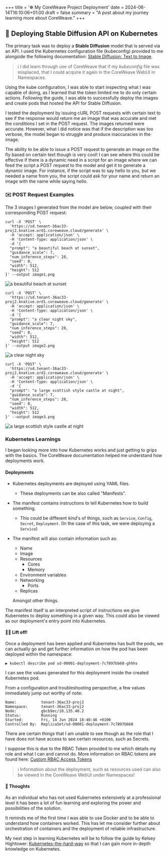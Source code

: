 +++
title = '☸️ My CoreWeave Project Deployment'
date = 2024-06-14T16:10:06+01:00
draft = false
summary = "A post about my journey learning more about CoreWeave." 
+++


## 🚀 Deploying Stable Diffusion API on Kubernetes

The primary task was to deploy a **Stable Diffusion** model that is served via an API.
I used the Kubernetes configuration file (kubeconfig) provided to me alongside the following documentation: [Stable Diffusion: Text to Image](https://docs.coreweave.com/coreweave-machine-learning-and-ai/how-to-guides-and-tutorials/examples/hugging-face-guides/pytorch-hugging-face-diffusers-stable-diffusion-text-to-image).

> ℹ️ I did learn through use of CoreWeave that if my _kubeconfig_ file was misplaced, that I could acquire it again in the CoreWeave WebUI in Namespaces.

Using the kube configuration, I was able to start inspecting what I was capable of doing, as I learned that the token limited me to do only certain actions. 
Following the guide, I was able to successfully deploy the images and create pods that hosted the API for Stable Diffusion. 

I tested the deployment by issuing cURL POST requests with certain text to see if the response would return me an image that was accurate and met the conditions I set in the POST request.
The images returned were accurate. However, what I did notice was that if the description was too verbose, the model began to struggle and produce inaccuracies in the image.

The ability to be able to issue a POST request to generate an image on the fly based on certain text though is very cool! I can see where this could be effective if there is a dynamic need in a script for an image where we can feed the script a POST request to the model and get it to generate a dynamic image. For instance, if the script was to say hello to you, but we needed a name from you, the script could ask for your name and return an image with the name while saying hello. 


### ✉️ POST Request Examples

The 3 images I generated from the model are below, coupled with their corresponding POST request:
```shell
curl -X 'POST' \
  'https://sd.tenant-36ac33-proj2.knative.ord1.coreweave.cloud/generate' \
  -H 'accept: application/json' \
  -H 'Content-Type: application/json' \
  -d '{
  "prompt": "a beautiful beach at sunset",
  "guidance_scale": 7,
  "num_inference_steps": 28,
  "seed": 0,
  "width": 512,
  "height": 512
}' --output image1.png
```
![a beautiful beach at sunset](/images/image1.png "A beautiful beach!")

```shell
curl -X 'POST' \
  'https://sd.tenant-36ac33-proj2.knative.ord1.coreweave.cloud/generate' \
  -H 'accept: application/json' \
  -H 'Content-Type: application/json' \
  -d '{
  "prompt": "a clear night sky",
  "guidance_scale": 7,
  "num_inference_steps": 28,
  "seed": 0,
  "width": 512,
  "height": 512
}' --output image2.png
```
![a clear night sky](/images/image2.png "A Clear Night Sky!")

```shell
curl -X 'POST' \
  'https://sd.tenant-36ac33-proj2.knative.ord1.coreweave.cloud/generate' \
  -H 'accept: application/json' \
  -H 'Content-Type: application/json' \
  -d '{
  "prompt": "a large scottish style castle at night",
  "guidance_scale": 7,
  "num_inference_steps": 28,
  "seed": 0,
  "width": 512,
  "height": 512
}' --output image3.png
```
![a large scottish style castle at night](/images/image3.png "A Scottish Castle!")

### Kubernetes Learnings

I began looking more into how Kubernetes works and just getting to grips with the basics. The CoreWeave documentation helped me understand how deployments work.

#### Deployments

- Kubernetes deployments are deployed using YAML files.
  - These deployments can be also called "Manifests".

- The manifest contains instructions to tell Kubernetes how to build something.
  - This could be different _kind_'s of things, such as `Service`, `Config`, `Secret`, `Deployment`. (In the case of this task, we were deploying a `Service`)

- The manifest will also contain information such as:
  - Name
  - Image
  - Resources
    - Cores
    - Memory
  - Environment variables
  - Networking
    - Ports
  - Replicas

  Amongst other things.

The manifest itself is an interpreted script of instructions we give Kubernetes to deploy something in a given way. This could also be viewed as our deployment's entry point into Kubernetes.

#### 👨‍🚀 Lift off!

Once a deployment has been applied and Kubernetes has built the pods, we can actually go and get further information on how the pod has been deployed within the namespace:

```shell
▶ kubectl describe pod sd-00001-deployment-7c7897bb68-ghhhs
```

I can see the values generated for this deployment inside the created Kubernetes pod.  

From a configuration and troubleshooting perspective, a few values immediately jump out worthy of note:

```shell
Name:           tenant-36ac33-proj2
Namespace:      tenant-36ac33-proj2
Node:           gbcb9ec/10.135.40.2
Status:         Running
Started:        Fri, 14 Jun 2024 18:40:46 +0100
Controlled By:  ReplicaSet/sd-00001-deployment-7c7897bb68
```

There are certain things that I am unable to see though as the role that I have does not have access to see certain resources, such as Secrets.

I suppose this is due to the RBAC Token provided to me which details my role and what I can and cannot do. More information on RBAC tokens are found here: [Custom RBAC Access Tokens](https://docs.coreweave.com/coreweave-kubernetes/getting-started/custom-rbac-access-tokens)

> ℹ️ Information about the deployment, such as resources used can also be viewed in the CoreWeave WebUI under Namespaces!

#### 💭 Thoughts

As an individual who has not used Kubernetes extensively at a professional level it has been a lot of fun learning and exploring the power and possibilities of the solution.

It reminds me of the first time I was able to use Docker and to be able to understand how containers worked.
This has let me consider further about orchestration of containers and the deployment of reliable infrastructure.

My next step in learning Kubernetes will be to follow the guide by Kelsey Hightower: [Kubernetes-the-hard-way](https://github.com/kelseyhightower/kubernetes-the-hard-way) so that I can gain more in-depth knowledge on Kubernetes.


